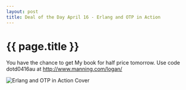 ```yaml
---
layout: post
title: Deal of the Day April 16 - Erlang and OTP in Action
---
```


{{ page.title }}
================

You have the chance to get My book for half price tomorrow. Use code
dotd0416au at http://www.manning.com/logan/


![Erlang and OTP in Action Cover](http://www.manning.com/logan/logan_cover150.jpg)
